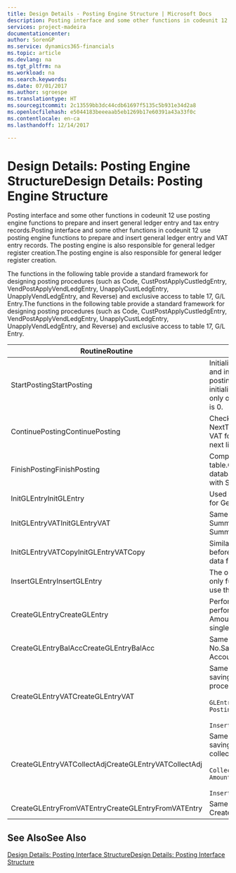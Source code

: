 ```yaml
---
title: Design Details - Posting Engine Structure | Microsoft Docs
description: Posting interface and some other functions in codeunit 12 use posting engine functions to prepare and insert general ledger entry and tax entry records. The posting engine is also responsible for general ledger register creation.
services: project-madeira
documentationcenter: 
author: SorenGP
ms.service: dynamics365-financials
ms.topic: article
ms.devlang: na
ms.tgt_pltfrm: na
ms.workload: na
ms.search.keywords: 
ms.date: 07/01/2017
ms.author: sgroespe
ms.translationtype: HT
ms.sourcegitcommit: 2c13559bb3dc44cdb61697f5135c5b931e34d2a8
ms.openlocfilehash: e5044183beeeaab5eb1269b17e60391a43a33f0c
ms.contentlocale: en-ca
ms.lasthandoff: 12/14/2017

---
```

# <a name="design-details-posting-engine-structure"></a><span data-ttu-id="70f73-104">Design Details: Posting Engine Structure</span><span class="sxs-lookup"><span data-stu-id="70f73-104">Design Details: Posting Engine Structure</span></span>
<span data-ttu-id="70f73-105">Posting interface and some other functions in codeunit 12 use posting engine functions to prepare and insert general ledger entry and tax entry records.</span><span class="sxs-lookup"><span data-stu-id="70f73-105">Posting interface and some other functions in codeunit 12 use posting engine functions to prepare and insert general ledger entry and VAT entry records.</span></span> <span data-ttu-id="70f73-106">The posting engine is also responsible for general ledger register creation.</span><span class="sxs-lookup"><span data-stu-id="70f73-106">The posting engine is also responsible for general ledger register creation.</span></span>  
  
 <span data-ttu-id="70f73-107">The functions in the following table provide a standard framework for designing posting procedures (such as Code, CustPostApplyCustledgEntry, VendPostApplyVendLedgEntry, UnapplyCustLedgEntry, UnapplyVendLedgEntry, and Reverse) and exclusive access to table 17, G/L Entry.</span><span class="sxs-lookup"><span data-stu-id="70f73-107">The functions in the following table provide a standard framework for designing posting procedures (such as Code, CustPostApplyCustledgEntry, VendPostApplyVendLedgEntry, UnapplyCustLedgEntry, UnapplyVendLedgEntry, and Reverse) and exclusive access to table 17, G/L Entry.</span></span>  
  
|<span data-ttu-id="70f73-108">Routine</span><span class="sxs-lookup"><span data-stu-id="70f73-108">Routine</span></span>|<span data-ttu-id="70f73-109">Description</span><span class="sxs-lookup"><span data-stu-id="70f73-109">Description</span></span>|  
|-------------|---------------------------------------|  
|<span data-ttu-id="70f73-110">StartPosting</span><span class="sxs-lookup"><span data-stu-id="70f73-110">StartPosting</span></span>|<span data-ttu-id="70f73-111">Initializes posting buffer TempGLEntryBuf, locks G/L Entry and Tax Entry tables, and initializes Accounting Period, G/L Register, and Exchange Rate.</span><span class="sxs-lookup"><span data-stu-id="70f73-111">Initializes posting buffer TempGLEntryBuf, locks G/L Entry and VAT Entry tables, and initializes Accounting Period, G/L Register, and Exchange Rate.</span></span> <span data-ttu-id="70f73-112">Should be called only once, then NextEntryNo is 0.</span><span class="sxs-lookup"><span data-stu-id="70f73-112">Should be called only once, then NextEntryNo is 0.</span></span>|  
|<span data-ttu-id="70f73-113">ContinuePosting</span><span class="sxs-lookup"><span data-stu-id="70f73-113">ContinuePosting</span></span>|<span data-ttu-id="70f73-114">Checks and posts unrealized tax for previous transaction increment NextTransactionNo and prepares post of next line.</span><span class="sxs-lookup"><span data-stu-id="70f73-114">Checks and posts unrealized VAT for previous transaction increment NextTransactionNo and prepares post of next line.</span></span>|  
|<span data-ttu-id="70f73-115">FinishPosting</span><span class="sxs-lookup"><span data-stu-id="70f73-115">FinishPosting</span></span>|<span data-ttu-id="70f73-116">Completes posting by inserting G/L entries from temporary buffer into database table.</span><span class="sxs-lookup"><span data-stu-id="70f73-116">Completes posting by inserting G/L entries from temporary buffer into database table.</span></span> <span data-ttu-id="70f73-117">Always used together with StartPosting.</span><span class="sxs-lookup"><span data-stu-id="70f73-117">Always used together with StartPosting.</span></span> <span data-ttu-id="70f73-118">Checks for inconsistencies.</span><span class="sxs-lookup"><span data-stu-id="70f73-118">Checks for inconsistencies.</span></span>|  
|<span data-ttu-id="70f73-119">InitGLEntry</span><span class="sxs-lookup"><span data-stu-id="70f73-119">InitGLEntry</span></span>|<span data-ttu-id="70f73-120">Used to initialize new G/L entry for Gen. Jnl Line.</span><span class="sxs-lookup"><span data-stu-id="70f73-120">Used to initialize new G/L entry for Gen. Jnl Line.</span></span> <span data-ttu-id="70f73-121">Returns GLEntry as parameter.</span><span class="sxs-lookup"><span data-stu-id="70f73-121">Returns GLEntry as parameter.</span></span>|  
|<span data-ttu-id="70f73-122">InitGLEntryVAT</span><span class="sxs-lookup"><span data-stu-id="70f73-122">InitGLEntryVAT</span></span>|<span data-ttu-id="70f73-123">Same as InitGLEntry, but also assigns Bal. Account No. and SummarizeVAT.</span><span class="sxs-lookup"><span data-stu-id="70f73-123">Same as InitGLEntry, but also assigns Bal. Account No. and SummarizeVAT.</span></span>|  
|<span data-ttu-id="70f73-124">InitGLEntryVATCopy</span><span class="sxs-lookup"><span data-stu-id="70f73-124">InitGLEntryVATCopy</span></span>|<span data-ttu-id="70f73-125">Similar to InitGLEntryTax, but also copies posting groups data from Tax Entry before SummarizeTax.</span><span class="sxs-lookup"><span data-stu-id="70f73-125">Similar to InitGLEntryVAT, but also copies posting groups data from VAT Entry before SummarizeVAT.</span></span>|  
|<span data-ttu-id="70f73-126">InsertGLEntry</span><span class="sxs-lookup"><span data-stu-id="70f73-126">InsertGLEntry</span></span>|<span data-ttu-id="70f73-127">The only function that inserts G/L entry into global TempGLEntryBuf table.</span><span class="sxs-lookup"><span data-stu-id="70f73-127">The only function that inserts G/L entry into global TempGLEntryBuf table.</span></span> <span data-ttu-id="70f73-128">Always use this function for insert.</span><span class="sxs-lookup"><span data-stu-id="70f73-128">Always use this function for insert.</span></span>|  
|<span data-ttu-id="70f73-129">CreateGLEntry</span><span class="sxs-lookup"><span data-stu-id="70f73-129">CreateGLEntry</span></span>|<span data-ttu-id="70f73-130">Performs an InitGLEntry, assigns Additional Currency Amount, and then performs InsertGLEntry.</span><span class="sxs-lookup"><span data-stu-id="70f73-130">Performs an InitGLEntry, assigns Additional Currency Amount, and then performs InsertGLEntry.</span></span> <span data-ttu-id="70f73-131">Replaces several lines of code with a single function call.</span><span class="sxs-lookup"><span data-stu-id="70f73-131">Replaces several lines of code with a single function call.</span></span>|  
|<span data-ttu-id="70f73-132">CreateGLEntryBalAcc</span><span class="sxs-lookup"><span data-stu-id="70f73-132">CreateGLEntryBalAcc</span></span>|<span data-ttu-id="70f73-133">Same as CreateGLEntry, but also assigns Bal. Account Type and Bal. Account No.</span><span class="sxs-lookup"><span data-stu-id="70f73-133">Same as CreateGLEntry, but also assigns Bal. Account Type and Bal. Account No.</span></span>|  
|<span data-ttu-id="70f73-134">CreateGLEntryVAT</span><span class="sxs-lookup"><span data-stu-id="70f73-134">CreateGLEntryVAT</span></span>|<span data-ttu-id="70f73-135">Same as CreateGLEntry, but with additional processing for posting groups and saving to temporary Tax buffer:</span><span class="sxs-lookup"><span data-stu-id="70f73-135">Same as CreateGLEntry, but with additional processing for posting groups and saving to temporary VAT buffer:</span></span><br /><br /> `GLEntry.CopyPostingGroupsFromDtldCVBuf(DtldCVLedgEntryBuf,GenJnlLine."Gen. Posting Type");`<br /><br /> `InsertVATEntriesFromTemp(DtldCVLedgEntryBuf,GLEntry);`|  
|<span data-ttu-id="70f73-136">CreateGLEntryVATCollectAdj</span><span class="sxs-lookup"><span data-stu-id="70f73-136">CreateGLEntryVATCollectAdj</span></span>|<span data-ttu-id="70f73-137">Same as CreateGLEntry, but with additional collection of adjustments and saving to temporary Tax buffer:</span><span class="sxs-lookup"><span data-stu-id="70f73-137">Same as CreateGLEntry, but with additional collection of adjustments and saving to temporary VAT buffer:</span></span><br /><br /> `CollectAdjustment(AdjAmount,GLEntry.Amount,GLEntry."Additional-Currency Amount",OriginalDateSet);`<br /><br /> `InsertVATEntriesFromTemp(DtldCVLedgEntryBuf,GLEntry);`|  
|<span data-ttu-id="70f73-138">CreateGLEntryFromVATEntry</span><span class="sxs-lookup"><span data-stu-id="70f73-138">CreateGLEntryFromVATEntry</span></span>|<span data-ttu-id="70f73-139">Same as CreateGLEntry, but also copies posting groups from Tax entry.</span><span class="sxs-lookup"><span data-stu-id="70f73-139">Same as CreateGLEntry, but also copies posting groups from VAT entry.</span></span>|  
  
## <a name="see-also"></a><span data-ttu-id="70f73-140">See Also</span><span class="sxs-lookup"><span data-stu-id="70f73-140">See Also</span></span>  
 [<span data-ttu-id="70f73-141">Design Details: Posting Interface Structure</span><span class="sxs-lookup"><span data-stu-id="70f73-141">Design Details: Posting Interface Structure</span></span>](design-details-posting-interface-structure.md)
